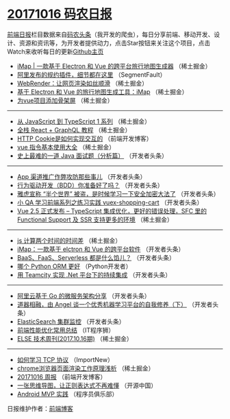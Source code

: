 # [20171016 码农日报](https://toutiao.qdkfweb.cn/date/2017/10/16)

[前端日报](https://qdkfweb.cn/c/news)栏目数据来自[码农头条](https://toutiao.qdkfweb.cn/)（我开发的爬虫），每日分享前端、移动开发、设计、资源和资讯等，为开发者提供动力，点击Star按钮来关注这个项目，点击Watch来收听每日的更新[Github主页](https://github.com/kujian/frontendDaily)
* [iMap | 一款基于 Electron 和 Vue 的跨平台旅行地图生成器](https://toutiao.qdkfweb.cn/53866.html) （稀土掘金）
* [阿里发布的规约插件，细节都在这里](https://toutiao.qdkfweb.cn/53857.html) （SegmentFault）
* [WebRender：让网页渲染如丝顺滑](https://toutiao.qdkfweb.cn/53861.html) （稀土掘金）
* [基于 Electron 和 Vue 的旅行地图生成工具：iMap](https://toutiao.qdkfweb.cn/53862.html) （稀土掘金）
* [为vue项目添加骨架屏](https://toutiao.qdkfweb.cn/53863.html) （稀土掘金）

***
* [从 JavaScript 到 TypeScript 1 系列](https://toutiao.qdkfweb.cn/53864.html) （稀土掘金）
* [全栈 React + GraphQL 教程](https://toutiao.qdkfweb.cn/53865.html) （稀土掘金）
* [HTTP Cookie是如何实现交互的](https://toutiao.qdkfweb.cn/53927.html) （前端开发博客）
* [vue 指令基本使用大全](https://toutiao.qdkfweb.cn/53858.html) （稀土掘金）
* [史上最难的一道 Java 面试题（分析篇）](https://toutiao.qdkfweb.cn/53880.html) （开发者头条）

***
* [App 渠道推广作弊攻防那些事儿](https://toutiao.qdkfweb.cn/53894.html) （开发者头条）
* [行为驱动开发（BDD）你准备好了吗？](https://toutiao.qdkfweb.cn/53884.html) （开发者头条）
* [雅虎宣称 “半个世界” 被盗，是时候学习一下安全加密大法了](https://toutiao.qdkfweb.cn/53885.html) （开发者头条）
* [小 QA 学习前端系列之练习实践 vuex-shopping-cart](https://toutiao.qdkfweb.cn/53890.html) （开发者头条）
* [Vue 2.5 正式发布 – TypeScript 集成优化，更好的错误处理，SFC 里的 Functional Support 及 SSR 支持更多的环境](https://toutiao.qdkfweb.cn/53859.html) （稀土掘金）

***
* [js 计算两个时间的时间差](https://toutiao.qdkfweb.cn/53860.html) （稀土掘金）
* [iMap：一款基于 elctron 和 Vue 的跨平台软件](https://toutiao.qdkfweb.cn/53882.html) （开发者头条）
* [BaaS、FaaS、Serverless 都是什么馅儿？](https://toutiao.qdkfweb.cn/53889.html) （开发者头条）
* [哪个 Python ORM 更好](https://toutiao.qdkfweb.cn/53918.html) （Python开发者）
* [用 Teamcity 实现 .Net 平台下的持续集成](https://toutiao.qdkfweb.cn/53891.html) （开发者头条）

***
* [阿里云基于 Go 的微服务架构分享](https://toutiao.qdkfweb.cn/53881.html) （开发者头条）
* [道器相融，由 Angel 谈一个优秀机器学习平台的自我修养（下）](https://toutiao.qdkfweb.cn/53892.html) （开发者头条）
* [ElasticSearch 集群监控](https://toutiao.qdkfweb.cn/53883.html) （开发者头条）
* [前端性能优化常用总结](https://toutiao.qdkfweb.cn/53923.html) （IT程序狮）
* [ELSE 技术周刊(2017.10.16期)](https://toutiao.qdkfweb.cn/53867.html) （稀土掘金）

***
* [如何学习 TCP 协议](https://toutiao.qdkfweb.cn/53917.html) （ImportNew）
* [chrome浏览器页面渲染工作原理浅析](https://toutiao.qdkfweb.cn/53868.html) （稀土掘金）
* [20171016 周报](https://toutiao.qdkfweb.cn/53928.html) （前端开发博客）
* [一张思维导图，让正则表达式不再难懂](https://toutiao.qdkfweb.cn/53929.html) （开源中国）
* [Android MVP 实践](https://toutiao.qdkfweb.cn/53919.html) （程序员俱乐部）

日报维护作者：[前端博客](https://qdkfweb.cn/) 